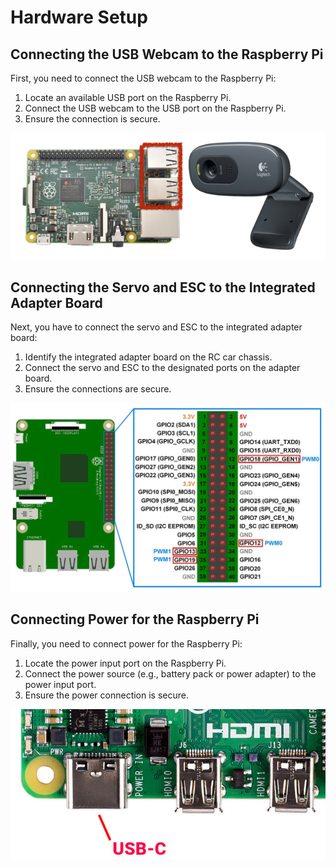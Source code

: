 # Hardware Setup
## Connecting the USB Webcam to the Raspberry Pi
First, you need to connect the USB webcam to the Raspberry Pi:

1. Locate an available USB port on the Raspberry Pi.
2. Connect the USB webcam to the USB port on the Raspberry Pi.
3. Ensure the connection is secure.


![Connection](../../../../static/img/3-raspi_webcam.webp)

## Connecting the Servo and ESC to the Integrated Adapter Board
Next, you have to connect the servo and ESC to the integrated adapter board:

1. Identify the integrated adapter board on the RC car chassis.
2. Connect the servo and ESC to the designated ports on the adapter board.
3. Ensure the connections are secure.


![Pins](../../../../static/img/rasperry_pi_pins.webp)

## Connecting Power for the Raspberry Pi
Finally, you need to connect power for the Raspberry Pi:

1. Locate the power input port on the Raspberry Pi.
2. Connect the power source (e.g., battery pack or power adapter) to the power input port.
3. Ensure the power connection is secure.


![Pins](../../../../static/img/raspberry_pi_4_USB-C_power_1.webp)
